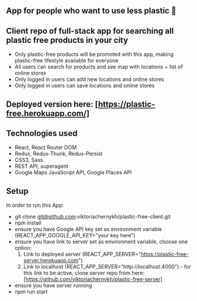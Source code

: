## App for people who want to use less plastic :whale:
## Client repo of full-stack app for searching all plastic free products in your city

- Only plastic-free products will be promoted with this app, making plastic-free lifestyle available for everyone
- All users can search for products and see map with locations + list of online stores
- Only logged in users can add new locations and online stores
- Only logged in users can save locations and online stores

## Deployed version here: [https://plastic-free.herokuapp.com/]

## Technologies used

- React, React Router DOM
- Redux, Redux-Thunk, Redux-Persist
- CSS3, Sass
- REST API, superagent
- Google Maps JavaScript API, Google Places API

## Setup

In order to run this App:
- git clone git@github.com:viktoriachernykh/plastic-free-client.git
- npm install
- ensure you have Google API key set as environment variable (REACT_APP_GOOGLE_API_KEY="your key here")
- ensure you have link to server set as environment variable, choose one option:
   1. Link to deployed server (REACT_APP_SERVER="https://plastic-free-server.herokuapp.com")
   2. Link to localhost (REACT_APP_SERVER="http://localhost:4000") - for this link to be active, clone server repo from here: [https://github.com/viktoriachernykh/plastic-free-server]
- ensure you have server running
- npm run start




